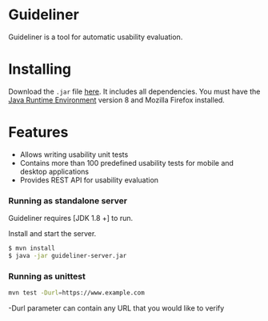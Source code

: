 # Guideliner

Guideliner is a tool for automatic usability evaluation.

# Installing
Download the `.jar` file [here](/artifact/guideliner.jar). It includes all dependencies. You must have the [Java Runtime Environment](http://java.com/en/download/manual.jsp) version 8 and Mozilla Firefox installed.
# Features

  - Allows writing usability unit tests
  - Contains more than 100 predefined usability tests for mobile and desktop applications
  - Provides REST API for usability evaluation

### Running as standalone server 

Guideliner requires [JDK 1.8 +] to run.

Install and start the server.

```sh
$ mvn install
$ java -jar guideliner-server.jar
```
### Running as unittest

```sh
mvn test -Durl=https://www.example.com
```

-Durl parameter can contain any URL that you would like to verify
